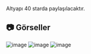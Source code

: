 Altyapı 40 starda paylaşılacaktır.

## 📷 Görseller
![image](https://user-images.githubusercontent.com/93944142/198531942-7eb3d66c-00bc-4839-8ccb-8e3510134b26.png)
![image](https://user-images.githubusercontent.com/93944142/198531981-9976d510-2111-4301-b23a-632e543201f8.png)
![image](https://user-images.githubusercontent.com/93944142/198532045-7acf0954-1d1a-45f1-98c8-a304fe0f5cf3.png)
